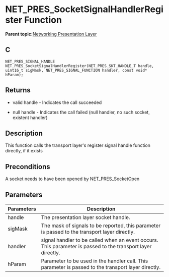 # NET\_PRES\_SocketSignalHandlerRegister Function

**Parent topic:**[Networking Presentation Layer](GUID-75470E5B-2289-4F94-AE85-2BB7DF4C4F07.md)

## C

```
NET_PRES_SIGNAL_HANDLE NET_PRES_SocketSignalHandlerRegister(NET_PRES_SKT_HANDLE_T handle, uint16_t sigMask, NET_PRES_SIGNAL_FUNCTION handler, const void* hParam); 
```

## Returns

-   valid handle - Indicates the call succeeded

-   null handle - Indicates the call failed \(null handler, no such socket, existent handler\)


## Description

This function calls the transport layer's register signal handle function directly, if it exists

## Preconditions

A socket needs to have been opened by NET\_PRES\_SocketOpen

## Parameters

|Parameters|Description|
|----------|-----------|
|handle|The presentation layer socket handle.|
|sigMask|The mask of signals to be reported, this parameter is passed to the transport layer directly.|
|handler|signal handler to be called when an event occurs. This parameter is passed to the transport layer directly.|
|hParam|Parameter to be used in the handler call. This parameter is passed to the transport layer directly.|

